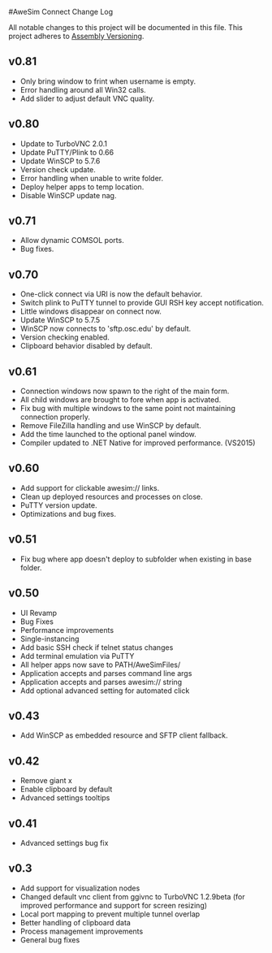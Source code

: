 #AweSim Connect Change Log

All notable changes to this project will be documented in this file. This project adheres to [Assembly Versioning](https://msdn.microsoft.com/en-us/library/51ket42z(v=vs.71).aspx).

## v0.81

* Only bring window to frint when username is empty.
* Error handling around all Win32 calls.
* Add slider to adjust default VNC quality.

## v0.80

* Update to TurboVNC 2.0.1
* Update PuTTY/Plink to 0.66
* Update WinSCP to 5.7.6
* Version check update.
* Error handling when unable to write folder.
* Deploy helper apps to temp location.
* Disable WinSCP update nag.

## v0.71

* Allow dynamic COMSOL ports.
* Bug fixes.

## v0.70

* One-click connect via URI is now the default behavior.
* Switch plink to PuTTY tunnel to provide GUI RSH key accept notification.
* Little windows disappear on connect now.
* Update WinSCP to 5.7.5
* WinSCP now connects to 'sftp.osc.edu' by default.
* Version checking enabled.
* Clipboard behavior disabled by default.

## v0.61

* Connection windows now spawn to the right of the main form.
* All child windows are brought to fore when app is activated.
* Fix bug with multiple windows to the same point not maintaining connection properly.
* Remove FileZilla handling and use WinSCP by default.
* Add the time launched to the optional panel window.
* Compiler updated to .NET Native for improved performance. (VS2015)

## v0.60

* Add support for clickable awesim:// links.
* Clean up deployed resources and processes on close.
* PuTTY version update.
* Optimizations and bug fixes.

## v0.51

* Fix bug where app doesn't deploy to subfolder when existing in base folder.

## v0.50

* UI Revamp
* Bug Fixes
* Performance improvements
* Single-instancing
* Add basic SSH check if telnet status changes
* Add terminal emulation via PuTTY
* All helper apps now save to PATH/AweSimFiles/
* Application accepts and parses command line args
* Application accepts and parses awesim:// string
* Add optional advanced setting for automated click

## v0.43

* Add WinSCP as embedded resource and SFTP client fallback.

## v0.42

* Remove giant x
* Enable clipboard by default
* Advanced settings tooltips

## v0.41

* Advanced settings bug fix

## v0.3

* Add support for visualization nodes
* Changed default vnc client from ggivnc to TurboVNC 1.2.9beta (for improved performance and support for screen resizing)
* Local port mapping to prevent multiple tunnel overlap
* Better handling of clipboard data
* Process management improvements
* General bug fixes
